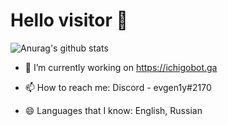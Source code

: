 # Hello visitor 👋

![Anurag's github stats](https://github-readme-stats.vercel.app/api?username=evgeniy-btw&show_icons=true&theme=radical)

- 🔭 I’m currently working on https://ichigobot.ga

- 📫 How to reach me: Discord - evgen1y#2170

- 😄 Languages that I know: English, Russian
